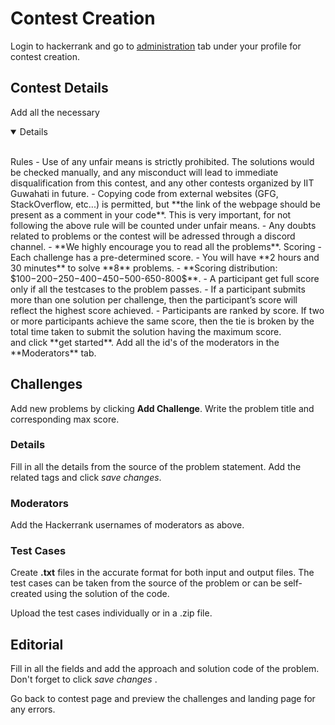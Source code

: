 # Contest Creation

Login to hackerrank and go to [administration](https://www.hackerrank.com/administration/contests) tab under your profile for contest creation.

## Contest Details

Add all the necessary <details open>
<summary>Details</summary>
<br>
Rules
  - Use of any unfair means is strictly prohibited. The solutions would be checked manually, and any misconduct will lead to immediate disqualification from this contest, and any other contests organized by IIT Guwahati in future.
- Copying code from external websites (GFG, StackOverflow, etc...) is permitted, but **the link of the webpage should be present as a comment in your code**. This is very important, for not following the above rule will be counted under unfair means.
- Any doubts related to problems or the contest will be adressed through a discord channel.
- **We highly encourage you to read all the problems**.
 Scoring
  - Each challenge has a pre-determined score.
- You will have **2 hours and 30 minutes** to solve **8** problems.
- **Scoring distribution: $100−200−250−400−450−500-650-800$**.
- A participant get full score only if all the testcases to the problem passes.
- If a participant submits more than one solution per challenge, then the participant’s score will reflect the highest score achieved. 
- Participants are ranked by score. If two or more participants achieve the same score, then the tie is broken by the total time taken to submit the solution having the maximum score.
</details> and click **get started**. Add all the id's of the moderators in the **Moderators** tab.

## Challenges

Add new problems by clicking **Add Challenge**. Write the problem title and corresponding max score.

### Details 
Fill in all the details from the source of the problem statement. Add the related tags and click _save changes_.

### Moderators
Add the Hackerrank usernames of moderators as above.

### Test Cases
Create **.txt** files in the accurate format for both input and output files. The test cases can be taken from the source of the problem or can be self-created using the solution of the code.

Upload the test cases individually or in a .zip file.

## Editorial
Fill in all the fields and add the approach and solution code of the problem. Don't forget to click _save changes_ . 

Go back to contest page and preview the challenges and landing page for any errors.
